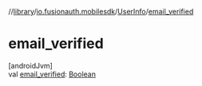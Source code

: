 //[library](../../../index.md)/[io.fusionauth.mobilesdk](../index.md)/[UserInfo](index.md)/[email_verified](email_verified.md)

# email_verified

[androidJvm]\
val [email_verified](email_verified.md): [Boolean](https://kotlinlang.org/api/latest/jvm/stdlib/kotlin/-boolean/index.html)

